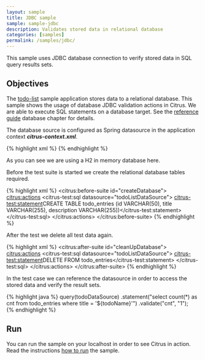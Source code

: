 ```yaml
---
layout: sample
title: JDBC sample
sample: sample-jdbc
description: Validates stored data in relational database
categories: [samples]
permalink: /samples/jdbc/
---
```


This sample uses JDBC database connection to verify stored data in SQL query results sets.

Objectives
---------

The [todo-list](/samples/todo-app/) sample application stores data to a relational database. This sample shows 
the usage of database JDBC validation actions in Citrus. We are able to execute SQL statements on a database target. 
See the [reference guide](http://www.citrusframework.org/reference/html/index.html#actions-database) database chapter for details.

The database source is configured as Spring datasource in the application context ***citrus-context.xml***.
  
{% highlight xml %}
<bean id="todoListDataSource" class="org.apache.commons.dbcp.BasicDataSource" destroy-method="close">
  <property name="driverClassName" value="org.hsqldb.jdbcDriver"/>
  <property name="url" value="jdbc:hsqldb:hsql://localhost/testdb"/>
  <property name="username" value="sa"/>
  <property name="password" value=""/>
  <property name="initialSize" value="1"/>
  <property name="maxActive" value="5"/>
  <property name="maxIdle" value="2"/>
</bean>
{% endhighlight %}
    
As you can see we are using a H2 in memory database here.    

Before the test suite is started we create the relational database tables required.

{% highlight xml %}
<citrus:before-suite id="createDatabase">
  <citrus:actions>
    <citrus-test:sql datasource="todoListDataSource">
      <citrus-test:statement>CREATE TABLE todo_entries (id VARCHAR(50), title VARCHAR(255), description VARCHAR(255))</citrus-test:statement>
    </citrus-test:sql>
  </citrus:actions>
</citrus:before-suite>
{% endhighlight %}

After the test we delete all test data again.

{% highlight xml %}
<citrus:after-suite id="cleanUpDatabase">
  <citrus:actions>
    <citrus-test:sql datasource="todoListDataSource">
      <citrus-test:statement>DELETE FROM todo_entries</citrus-test:statement>
    </citrus-test:sql>
  </citrus:actions>
</citrus:after-suite>
{% endhighlight %}

In the test case we can reference the datasource in order to access the stored data and
verify the result sets.

{% highlight java %}
query(todoDataSource)
    .statement("select count(*) as cnt from todo_entries where title = '${todoName}'")
    .validate("cnt", "1");    
{% endhighlight %}
                
Run
---------

You can run the sample on your localhost in order to see Citrus in action. Read the instructions [how to run](/samples/run/) the sample.